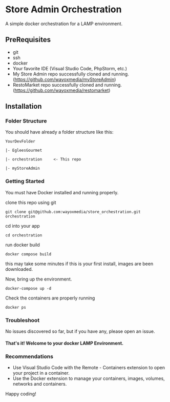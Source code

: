 # Store Admin Orchestration
A simple docker orchestration for a LAMP environment.

## PreRequisites

* git
* ssh
* docker
* Your favorite IDE (Visual Studio Code, PhpStorm, etc.)
* My Store Admin repo successfully cloned and running. (https://github.com/wayoxmedia/myStoreAdmin)
* RestoMarket repo successfully cloned and running. (https://github.com/wayoxmedia/restomarket)

## Installation

### Folder Structure

You should have already a folder structure like this:

    YourDevFolder

    |- EgleesGourmet

    |- orchestration     <- This repo

    |- myStoreAdmin

### Getting Started

You must have Docker installed and running properly.

clone this repo using git

`git clone git@github.com:wayoxmedia/store_orchestration.git orchestration`

cd into your app

`cd orchestration`

run docker build

`docker compose build`

this may take some minutes if this is your first install, images are been downloaded.

Now, bring up the environment.

`docker-compose up -d`

Check the containers are properly running

`docker ps`

### Troubleshoot

No issues discovered so far, but if you have any, please open an issue.

#### That's it! Welcome to your docker LAMP Environment.

### Recommendations

* Use Visual Studio Code with the Remote - Containers extension to open your project in a container.
* Use the Docker extension to manage your containers, images, volumes, networks and containers.


Happy coding!

